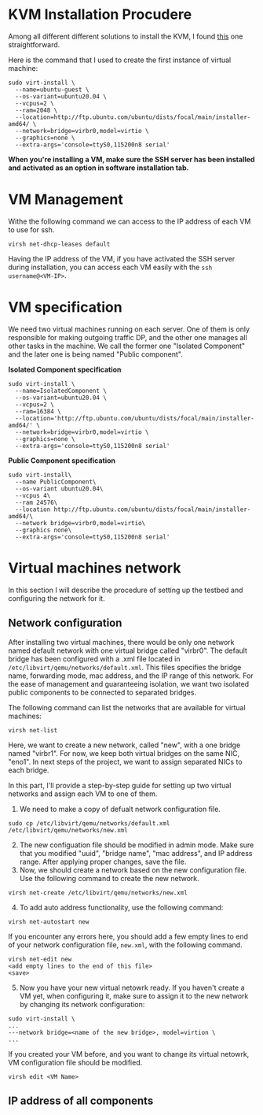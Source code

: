 # KVM Installation Procudere
Among all different different solutions to install the KVM, I found [this](https://phoenixnap.com/kb/ubuntu-install-kvm) one straightforward. 

Here is the command that I used to create the first instance of virtual machine:
```
sudo virt-install \
  --name=ubuntu-guest \
  --os-variant=ubuntu20.04 \ 
  --vcpus=2 \
  --ram=2048 \ 
  --location=http://ftp.ubuntu.com/ubuntu/dists/focal/main/installer-amd64/ \
  --network=bridge=virbr0,model=virtio \
  --graphics=none \
  --extra-args='console=ttyS0,115200n8 serial' 
```
**When you're installing a VM, make sure the SSH server has been installed and activated as an option in software installation tab.**

# VM Management
Withe the following command we can access to the IP address of each VM to use for ssh.
```
virsh net-dhcp-leases default
```
Having the IP address of the VM, if you have activated the SSH server during installation, you can access each VM easily with the `ssh username@<VM-IP>`.

# VM specification
We need two virtual machines running on each server. One of them is only responsible for making outgoing traffic DP, and the other one manages all other tasks in the machine.
We call the former one "Isolated Component" and the later one is being named "Public component". 

**Isolated Component specification**
```
sudo virt-install \
  --name=IsolatedComponent \
  --os-variant=ubuntu20.04 \ 
  --vcpus=2 \
  --ram=16384 \ 
  --location='http://ftp.ubuntu.com/ubuntu/dists/focal/main/installer-amd64/' \
  --network=bridge=virbr0,model=virtio \
  --graphics=none \
  --extra-args='console=ttyS0,115200n8 serial' 
```

**Public Component specification**
```
sudo virt-install\
  --name PublicComponent\
  --os-variant ubuntu20.04\ 
  --vcpus 4\
  --ram 24576\ 
  --location http://ftp.ubuntu.com/ubuntu/dists/focal/main/installer-amd64/\
  --network bridge=virbr0,model=virtio\
  --graphics none\
  --extra-args='console=ttyS0,115200n8 serial' 
```

# Virtual machines network
In this section I will describe the procedure of setting up the testbed and configuring the network for it.

## Network configuration
After installing two virtual machines, there would be only one network named default network with one virtual bridge called "virbr0". 
The default bridge has been configured with a .xml file located in `/etc/libvirt/qemu/networks/default.xml`. 
This files specifies the bridge name, forwarding mode, mac address, and the IP range of this network.
For the ease of management and guaranteeing isolation, we want two isolated public components to be connected to separated bridges.

The following command can list the networks that are available for virtual machines:
```
virsh net-list
```
Here, we want to create a new network, called "new", with a one bridge named "virbr1".
For now, we keep both virtual bridges on the same NIC, "eno1". 
In next steps of the project, we want to assign separated NICs to each bridge. 

In this part, I'll provide a step-by-step guide for setting up two virtual networks and assign each VM to one of them.
1. We need to make a copy of defualt network configuration file.
```
sudo cp /etc/libvirt/qemu/networks/default.xml /etc/libvirt/qemu/networks/new.xml
```
2. The new configuation file should be modified in admin mode. Make sure that you modified "uuid", "bridge name", "mac address", and IP address range.
After applying proper changes, save the file. 
3. Now, we should create a network based on the new configuration file. Use the following command to create the new network.
```
virsh net-create /etc/libvirt/qemu/networks/new.xml
```
4. To add auto address functionality, use the following command:
```
virsh net-autostart new
```
If you encounter any errors here, you should add a few empty lines to end of your network configuration file, `new.xml`, with the following command.
```
virsh net-edit new
<add empty lines to the end of this file>
<save>
```
5. Now you have your new virtual netowrk ready. If you haven't create a VM yet, when configuring it, make sure to assign it to the new network by changing its network configuration:
```
sudo virt-install \ 
...
---network bridge=<name of the new bridge>, model=virtion \
...
```
If you created your VM before, and you want to change its virtual netowrk, VM configuration file should be modified.

```
virsh edit <VM Name>
```

## IP address of all components 



